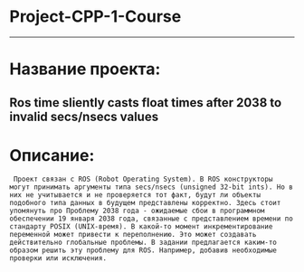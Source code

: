 # Project-CPP-1-Course
***
Название проекта:
=====================================
Ros time sliently casts float times after 2038 to invalid secs/nsecs values
-------------------------------------

Описание: 
=====================================
     Проект связан с ROS (Robot Operating System). В ROS конструкторы могут принимать аргументы типа secs/nsecs (unsigned 32-bit ints). Но в них не учитывается и не проверяется тот факт, будут ли объекты подобного типа данных в будущем представлены корректно. Здесь стоит упомянуть про Проблему 2038 года - ожидаемые сбои в программном обеспечении 19 января 2038 года, связанные с представлением времени по стандарту POSIX (UNIX-время). В какой-то момент инкрементирование переменной может привести к переполнению. Это может создавать действительно глобальные проблемы. В задании предлагается каким-то образом решить эту проблему для ROS. Например, добавив необходимые проверки или исключения. 
